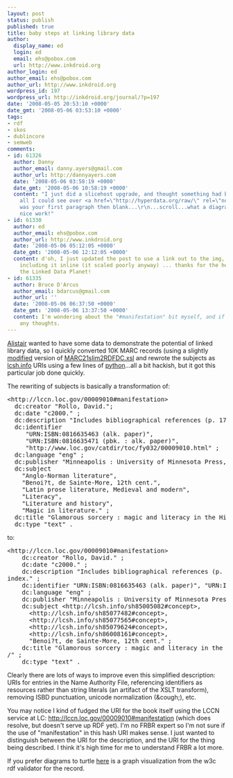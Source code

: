 ```yaml
---
layout: post
status: publish
published: true
title: baby steps at linking library data
author:
  display_name: ed
  login: ed
  email: ehs@pobox.com
  url: http://www.inkdroid.org
author_login: ed
author_email: ehs@pobox.com
author_url: http://www.inkdroid.org
wordpress_id: 197
wordpress_url: http://inkdroid.org/journal/?p=197
date: '2008-05-05 20:53:10 +0000'
date_gmt: '2008-05-06 03:53:10 +0000'
tags:
- rdf
- skos
- dublincore
- semweb
comments:
- id: 61326
  author: Danny
  author_email: danny.ayers@gmail.com
  author_url: http://dannyayers.com
  date: '2008-05-06 03:58:19 +0000'
  date_gmt: '2008-05-06 10:58:19 +0000'
  content: "I just did a slicehost upgrade, and thought something had broken because
    all I could see over <a href=\"http://hyperdata.org/raw/\" rel=\"nofollow\">here</a>
    was your first paragraph then blank...\r\n...scroll...what a diagram :-)\r\n\r\nbtw,
    nice work!"
- id: 61330
  author: ed
  author_email: ehs@pobox.com
  author_url: http://www.inkdroid.org
  date: '2008-05-06 05:12:05 +0000'
  date_gmt: '2008-05-06 12:12:05 +0000'
  content: d'oh, I just updated the post to use a link out to the img, instead of
    including it inline (it scaled poorly anyway) ... thanks for the heads up about
    the Linked Data Planet!
- id: 61335
  author: Bruce D'Arcus
  author_email: bdarcus@gmail.com
  author_url: ''
  date: '2008-05-06 06:37:50 +0000'
  date_gmt: '2008-05-06 13:37:50 +0000'
  content: I'm wondering about the "#manifestation" bit myself, and if Ian Davis has
    any thoughts.
---
```


<p><a href="http://purl.org/net/aliman">Alistair</a> wanted to have some data to demonstrate the potential of linked library data, so I quickly converted 10K MARC records (using a slightly <a href="http://web.archive.org/web/20101216220649/http://inkdroid.org/bzr/marc-rdf/MARC21slim2RDFDC.xsl">modified</a> version of <a href="http://www.loc.gov/standards/marcxml/xslt/MARC21slim2RDFDC.xsl">MARC21slim2RDFDC.xsl</a>  and rewrote the subjects as <a href="http://web.archive.org/web/20130812145007/http://lcsh.info/">lcsh.info</a> URIs using a few lines of <a href="http://web.archive.org/web/20101216220710/http://inkdroid.org/bzr/marc-rdf/rewrite.py">python</a>...all a bit hackish, but it got this particular job done quickly.</p>
<p>The rewriting of subjects is basically a transformation of:</p>
<pre>
&lt;http://lccn.loc.gov/00009010#manifestation&gt;
  dc:creator "Rollo, David.";
  dc:date "c2000." ;
  dc:description "Includes bibliographical references (p. 173-223) and index." ;
  dc:identifier 
     "URN:ISBN:0816635463 (alk. paper)", 
     "URN:ISBN:0816635471 (pbk. : alk. paper)", 
     "http://www.loc.gov/catdir/toc/fy032/00009010.html" ;
  dc:language "eng" ;
  dc:publisher "Minneapolis : University of Minnesota Press," ;
  dc:subject 
    "Anglo-Norman literature", 
    "Benoi?t, de Sainte-More, 12th cent.", 
    "Latin prose literature, Medieval and modern", 
    "Literacy", 
    "Literature and history", 
    "Magic in literature." ;
  dc:title "Glamorous sorcery : magic and literacy in the High Middle Ages /" ;
  dc:type "text" .
</pre>
<p>to:</p>
<pre>
&lt;http://lccn.loc.gov/00009010#manifestation&gt;
    dc:creator "Rollo, David." ;
    dc:date "c2000." ;
    dc:description "Includes bibliographical references (p. 173-223) and
index." ;
    dc:identifier "URN:ISBN:0816635463 (alk. paper)", "URN:ISBN:0816635471 (pbk. : alk. paper)", "http://www.loc.gov/catdir/toc/fy032/00009010.html" ;
    dc:language "eng" ;
    dc:publisher "Minneapolis : University of Minnesota Press," ;
    dc:subject &lt;http://lcsh.info/sh85005082#concept&gt;,
      &lt;http://lcsh.info/sh85077482#concept&gt;,
      &lt;http://lcsh.info/sh85077565#concept&gt;,
      &lt;http://lcsh.info/sh85079624#concept&gt;,
      &lt;http://lcsh.info/sh86008161#concept&gt;, 
      "Benoi?t, de Sainte-More, 12th cent." ;
    dc:title "Glamorous sorcery : magic and literacy in the High Middle Ages
/" ;
    dc:type "text" .
</pre>
<p>Clearly there are lots of ways to improve even this simplified description: URIs for entries in the Name Authority File, referencing identifiers as resources rather than string literals (an artifact of the XSLT transform), removing ISBD punctuation, unicode normalization (&amp;cough;), etc.</p>
<p>You may notice I kind of fudged the URI for the book itself using the LCCN service at LC: <a href="http://lccn.loc.gov/00009010#manifestation">http://lccn.loc.gov/00009010#manifestation</a> (which does resolve, but doesn't serve up RDF yet). I'm no FRBR expert so I'm not sure if the use of "manifestation" in this hash URI makes sense. I just wanted to distinguish between the URI for the description, and the URI for the thing being described. I think it's high time for me to understand FRBR a lot more.</p>
<p>If you prefer diagrams to turtle <a href="http://inkdroid.org/images/bib-lcsh.png">here</a> is a graph visualization from the w3c rdf validator for the record.</p>

